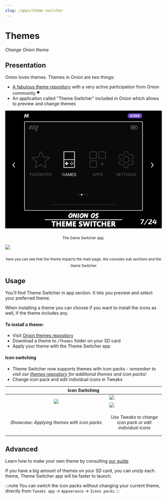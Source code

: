 ```yaml
---
slug: /apps/theme-switcher
---
```


# Themes

*Change Onion theme*

## Presentation

Onion loves themes. Themes in Onion are two things:
- [A fabulous theme repository](https://github.com/OnionUI/Themes/blob/main/README.md) with a very active participation from Onion community <sup><sub>❤️</sub></sup>
- An application called "Theme Switcher" included in Onion which allows to preview and change themes

<p align="center">

![](./assets/themeswitcher.png)<br /><center><sub>The Game Switcher app.</sub></center>

<a href="https://github.com/OnionUI/Themes/blob/main/README.md"><img src="https://user-images.githubusercontent.com/44569252/189352231-03ae9688-a859-41c2-a8e3-4eba8ef360c8.png" /></a>
<center><sub>here you can see that the theme impacts the main page, the consoles sub sections and the Game Switcher</sub></center></p>


## Usage

You'll find Theme Switcher in app section. It lets you preview and select your preferred theme.

When installing a theme you can choose if you want to install the icons as well, if the theme includes any.


#### To install a theme:
- Visit [Onion themes repository](https://github.com/OnionUI/Themes/blob/main/README.md)
- Download a theme to `/Themes` folder on your SD card
- Apply your theme with the Theme Switcher app


#### Icon switching

- Theme Switcher now supports themes with icon packs - *remember to visit our [themes repository](https://github.com/OnionUI/Themes/blob/main/README.md) for additional themes and icon packs!*
- Change icon pack and edit individual icons in Tweaks

<table align="center"><thead>
<th colspan="2">Icon Switching</th>
</thead><tr>
<td width="65%" align="center" rowspan="2"><img src="https://user-images.githubusercontent.com/44569252/226450380-2d6ec505-c65d-4b67-bbc5-7104e39cd7ee.gif"/></td>
<td><img src="https://user-images.githubusercontent.com/44569252/226451178-3d11e9f4-0c7f-4213-af24-ad1209b36350.png"/></td>
</tr><tr>
<td><img src="https://user-images.githubusercontent.com/44569252/226451190-2529bb42-f5b3-4a9e-acfd-6cf65e2d4d33.png"/></td>
</tr><tr>
<td align="center"><p><i>Showcase: Applying themes with icon packs</i></p></td>
<td align="center"><p><i>Use Tweaks to change icon pack or edit individual icons</i></p></td>
</tr></table>



## Advanced

Learn how to make your own theme by consulting [our guide](../theme-design).

If you have a big amount of themes on your SD card, you can unzip each theme, Theme Switcher app will be faster to launch.

:::note
You can switch the icon packs without changing your current theme, directly from `Tweaks app` -> `Appearance` -> `Icons packs`
:::
